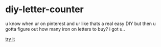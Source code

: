 # diy-letter-counter

u know when ur on pinterest and ur like thats a real easy DIY but then u gotta figure out how many iron on letters to buy? i got u..

[try it](https://itsmeolivia.github.io/diy-letter-counter/)
